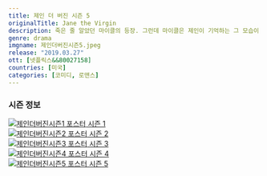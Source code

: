 ```yaml
---
title: 제인 더 버진 시즌 5
originalTitle: Jane the Virgin
description: 죽은 줄 알았던 마이클의 등장. 그런데 마이클은 제인이 기억하는 그 모습이 아니다! 페트라의 또 다른 면을 알게 된 JR. 상황을 감당할 수 없는 JR은 결국 결별을 선언한다.
genre: drama
imgname: 제인더버진시즌5.jpeg
release: "2019.03.27"
ott: [넷플릭스&&80027158]
countries: [미국]
categories: [코미디, 로맨스]
---
```


### 시즌 정보

<div class="season-list">
<div class="item">
<a href="/drama/제인더버진시즌1" >
<img src="/poster/제인더버진시즌1.jpeg" alt="제인더버진시즌1 포스터 ">
시즌 1</a>
</div>

<div class="item">
<a href="/drama/제인더버진시즌2" >
<img src="/poster/제인더버진시즌2.jpeg" alt="제인더버진시즌2 포스터 ">
시즌 2</a>
</div>

<div class="item">
<a href="/drama/제인더버진시즌3" >
<img src="/poster/제인더버진시즌3.jpeg" alt="제인더버진시즌3 포스터 ">
시즌 3</a>
</div>

<div class="item">
<a href="/drama/제인더버진시즌4" >
<img src="/poster/제인더버진시즌4.jpeg" alt="제인더버진시즌4 포스터 ">
시즌 4</a>
</div>

<div class="item">
<a href="/drama/제인더버진시즌5" >
<img src="/poster/제인더버진시즌5.jpeg" alt="제인더버진시즌5 포스터 ">
시즌 5</a>
</div>
</div>
